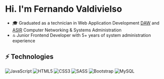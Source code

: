 # Hi. I'm Fernando Valdivielso


- 🎓 Graduated as a technician in Web Application Development [DAW](https://ceice.gva.es/es/web/formacion-profesional/publicador-ciclos/-/asset_publisher/FRACVC0hANWa/content/ciclo-formativo-desarrollo-de-aplicaciones-web) and [ASIR](https://ceice.gva.es/es/web/formacion-profesional/publicador-ciclos/-/asset_publisher/FRACVC0hANWa/content/ciclo-formativo-administracion-de-sistemas-informaticos-en-red) Computer Networking & Systems Administration
- 🔝 Junior Frontend Developer with 5+ years of system administration experience

## ⚡ Technologies

![JavaScript](https://img.shields.io/badge/-JavaScript-black?style=for-the-badge&logo=javascript)
![HTML5](https://img.shields.io/badge/-HTML5-E34F26?style=flat-badge&logo=html5&logoColor=white)
![CSS3](https://img.shields.io/badge/-CSS3-1572B6?style=flat-badge&logo=css3)
![SASS](https://img.shields.io/badge/-CSS3-1572B6?style=flat-badge&logo=sass)
![Bootstrap](https://img.shields.io/badge/-Bootstrap-563D7C?style=flat-badge&logo=white)
![MySQL](https://img.shields.io/badge/-MySQL-black?style=flat-badge&logo=white)
